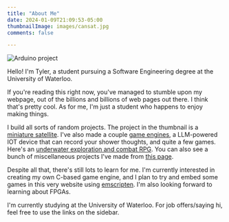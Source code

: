 ```yaml
---
title: "About Me"
date: 2024-01-09T21:09:53-05:00
thumbnailImage: images/cansat.jpg
comments: false

---
```


![Arduino project](/images/cansat.jpg)

Hello! I'm Tyler, a student pursuing a Software Engineering degree at the University of Waterloo.

If you're reading this right now, you've managed to stumble upon my webpage, out of the billions and billions of web pages out there.
I think that's pretty cool. As for me, I'm just a student who happens to enjoy making things.

I build all sorts of random projects. The project in the thumbnail is a [miniature satellite](https://github.com/nuggetbucket54/CanSat).
I've also made a couple [game engines](https://github.com/SubwayMan/FLTK-Platformer), a LLM-powered IOT device that can record your shower thoughts,
and quite a few games. Here's an [underwater exploration and combat RPG](https://pixelpad.io/app/lfgzohcupbm/). You can also see a bunch of 
miscellaneous projects I've made from [this page](https://pixelpad.io/apps/?u=19216).

Despite all that, there's still lots to learn for me. I'm currently interested in creating my own C-based game engine, and I plan to try
and embed some games in this very website using [emscripten](https://emscripten.org/). I'm also looking forward to learning about FPGAs.

I'm currently studying at the University of Waterloo. For job offers/saying hi, feel free to use the links on the sidebar.


